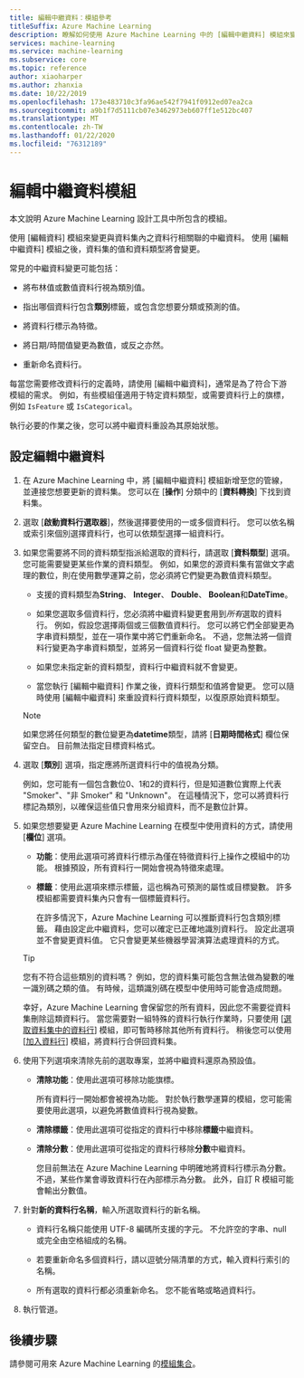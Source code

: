 ```yaml
---
title: 編輯中繼資料：模組參考
titleSuffix: Azure Machine Learning
description: 瞭解如何使用 Azure Machine Learning 中的 [編輯中繼資料] 模組來變更與資料集內之資料行相關聯的中繼資料。
services: machine-learning
ms.service: machine-learning
ms.subservice: core
ms.topic: reference
author: xiaoharper
ms.author: zhanxia
ms.date: 10/22/2019
ms.openlocfilehash: 173e483710c3fa96ae542f7941f0912ed07ea2ca
ms.sourcegitcommit: a9b1f7d5111cb07e3462973eb607ff1e512bc407
ms.translationtype: MT
ms.contentlocale: zh-TW
ms.lasthandoff: 01/22/2020
ms.locfileid: "76312189"
---
```

# <a name="edit-metadata-module"></a>編輯中繼資料模組

本文說明 Azure Machine Learning 設計工具中所包含的模組。

使用 [編輯資料] 模組來變更與資料集內之資料行相關聯的中繼資料。 使用 [編輯中繼資料] 模組之後，資料集的值和資料類型將會變更。

常見的中繼資料變更可能包括：
  
+ 將布林值或數值資料行視為類別值。
  
+ 指出哪個資料行包含**類別**標籤，或包含您想要分類或預測的值。
  
+ 將資料行標示為特徵。
  
+ 將日期/時間值變更為數值，或反之亦然。
  
+ 重新命名資料行。
  
 每當您需要修改資料行的定義時，請使用 [編輯中繼資料]，通常是為了符合下游模組的需求。 例如，有些模組僅適用于特定資料類型，或需要資料行上的旗標，例如 `IsFeature` 或 `IsCategorical`。  
  
 執行必要的作業之後，您可以將中繼資料重設為其原始狀態。
  
## <a name="configure-edit-metadata"></a>設定編輯中繼資料
  
1. 在 Azure Machine Learning 中，將 [編輯中繼資料] 模組新增至您的管線，並連接您想要更新的資料集。 您可以在 [**操作**] 分類中的 [**資料轉換**] 下找到資料集。
  
1. 選取 [**啟動資料行選取器**]，然後選擇要使用的一或多個資料行。 您可以依名稱或索引來個別選擇資料行，也可以依類型選擇一組資料行。  
  
1. 如果您需要將不同的資料類型指派給選取的資料行，請選取 [**資料類型**] 選項。 您可能需要變更某些作業的資料類型。 例如，如果您的源資料集有當做文字處理的數位，則在使用數學運算之前，您必須將它們變更為數值資料類型。

    + 支援的資料類型為**String**、 **Integer**、 **Double**、 **Boolean**和**DateTime**。

    + 如果您選取多個資料行，您必須將中繼資料變更套用到*所有*選取的資料行。 例如，假設您選擇兩個或三個數值資料行。 您可以將它們全部變更為字串資料類型，並在一項作業中將它們重新命名。 不過，您無法將一個資料行變更為字串資料類型，並將另一個資料行從 float 變更為整數。
  
    + 如果您未指定新的資料類型，資料行中繼資料就不會變更。

    + 當您執行 [編輯中繼資料] 作業之後，資料行類型和值將會變更。 您可以隨時使用 [編輯中繼資料] 來重設資料行資料類型，以復原原始資料類型。  

    > [!NOTE]
    > 如果您將任何類型的數位變更為**datetime**類型，請將 [**日期時間格式**] 欄位保留空白。 目前無法指定目標資料格式。  

1. 選取 [**類別**] 選項，指定應將所選資料行中的值視為分類。

    例如，您可能有一個包含數位0、1和2的資料行，但是知道數位實際上代表 "Smoker"、"非 Smoker" 和 "Unknown"。 在這種情況下，您可以將資料行標記為類別，以確保這些值只會用來分組資料，而不是數位計算。
  
1. 如果您想要變更 Azure Machine Learning 在模型中使用資料的方式，請使用 [**欄位**] 選項。

    + **功能**：使用此選項可將資料行標示為僅在特徵資料行上操作之模組中的功能。 根據預設，所有資料行一開始會視為特徵來處理。  
  
    + **標籤**：使用此選項來標示標籤，這也稱為可預測的屬性或目標變數。 許多模組都需要資料集內只會有一個標籤資料行。

        在許多情況下，Azure Machine Learning 可以推斷資料行包含類別標籤。 藉由設定此中繼資料，您可以確定已正確地識別資料行。 設定此選項並不會變更資料值。 它只會變更某些機器學習演算法處理資料的方式。
  
    > [!TIP]
    > 您有不符合這些類別的資料嗎？ 例如，您的資料集可能包含無法做為變數的唯一識別碼之類的值。 有時候，這類識別碼在模型中使用時可能會造成問題。
    >
    > 幸好，Azure Machine Learning 會保留您的所有資料，因此您不需要從資料集刪除這類資料行。 當您需要對一組特殊的資料行執行作業時，只要使用 [[選取資料集中的資料行](select-columns-in-dataset.md)] 模組，即可暫時移除其他所有資料行。 稍後您可以使用 [[加入資料行](add-columns.md)] 模組，將資料行合併回資料集。  
  
1. 使用下列選項來清除先前的選取專案，並將中繼資料還原為預設值。  
  
    + **清除功能**：使用此選項可移除功能旗標。  
  
         所有資料行一開始都會被視為功能。 對於執行數學運算的模組，您可能需要使用此選項，以避免將數值資料行視為變數。
  
    + **清除標籤**：使用此選項可從指定的資料行中移除**標籤**中繼資料。  
  
    + **清除分數**：使用此選項可從指定的資料行移除**分數**中繼資料。  
  
         您目前無法在 Azure Machine Learning 中明確地將資料行標示為分數。 不過，某些作業會導致資料行在內部標示為分數。 此外，自訂 R 模組可能會輸出分數值。

1. 針對**新的資料行名稱**，輸入所選取資料行的新名稱。  
  
    + 資料行名稱只能使用 UTF-8 編碼所支援的字元。 不允許空的字串、null 或完全由空格組成的名稱。  
  
    + 若要重新命名多個資料行，請以逗號分隔清單的方式，輸入資料行索引的名稱。  
  
    + 所有選取的資料行都必須重新命名。 您不能省略或略過資料行。  
  
1. 執行管道。  

## <a name="next-steps"></a>後續步驟

請參閱可用來 Azure Machine Learning 的[模組集合](module-reference.md)。
